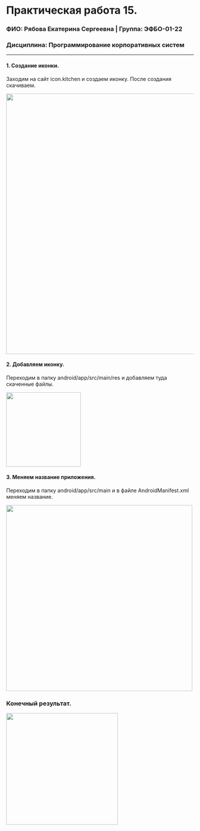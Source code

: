Практическая работа 15.
=================================
### ФИО: Рябова Екатерина Сергеевна | Группа: ЭФБО-01-22
### Дисциплина: Программирование корпоративных систем

***

#### 1. Создание иконки.
Заходим на сайт icon.kitchen и создаем иконку. После создания скачиваем.

<img src="https://github.com/user-attachments/assets/4624fe95-84b1-4528-b089-72e471f3ad3e" width="700">

#### 2. Добавляем иконку. 
Переходим в папку android/app/src/main/res и добавляем туда скаченные файлы.

<img src="https://github.com/user-attachments/assets/399e510e-c30a-4779-9af1-e1cda6fc2b08" width="200">

#### 3. Меняем название приложения.
Переходим в папку android/app/src/main и в файле AndroidManifest.xml меняем название.

<img src="https://github.com/user-attachments/assets/5440ed11-d749-4b4d-9861-34958ae2efcc" width="500">

### Конечный результат.

<img src="https://github.com/user-attachments/assets/18d6ec80-894f-4f2f-a8e2-87776535980b" width="300">
